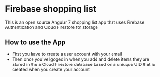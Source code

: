 # Firebase shopping list
This is an open source Angular 7 shopping list app that uses Firebase Authentication and Cloud Firestore for storage


## How to use the App
- First you have to create a user account with your email
- Then once you've lgoged in when you add and delete items they are stored in the a Cloud Firestore database based on a uniuque UID that is created when you create your account
